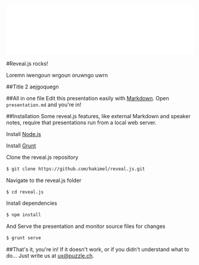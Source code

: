 
![Puzzle ITC Logo](lib/img/puzzle_tagline_bg_rgb.svg)
<!-- .slide: class="master01" -->


<!-- slide -->
#Reveal.js rocks!

Loremn iwengoun wrgoun oruwngo uwrn

##Title 2
aejgoquegn
<!-- .slide: class="master02" -->

<!-- section -->
##All in one file
Edit this presentation easily with [Markdown](https://guides.github.com/features/mastering-markdown/).
Open `presentation.md` and you're in!


<!-- slide -->
##Installation
Some reveal.js features, like external Markdown and speaker notes, require that presentations run from a local web server.
<!-- .slide: class="master03" -->

<!-- section -->
Install [Node.js](http://nodejs.org/)

Install [Grunt](http://gruntjs.com/getting-started#installing-the-cli)

Clone the reveal.js repository
```sh
$ git clone https://github.com/hakimel/reveal.js.git
```

<!-- section -->
Navigate to the reveal.js folder
```sh
$ cd reveal.js
```

Install dependencies
```sh
$ npm install
```

And Serve the presentation and monitor source files for changes
```sh
$ grunt serve
```

<!-- section -->
##That's it, you're in!
If it doesn't work, or if you didn't understand what to do... Just write us at [ux@puzzle.ch](mailt:ux@puzzle.ch).